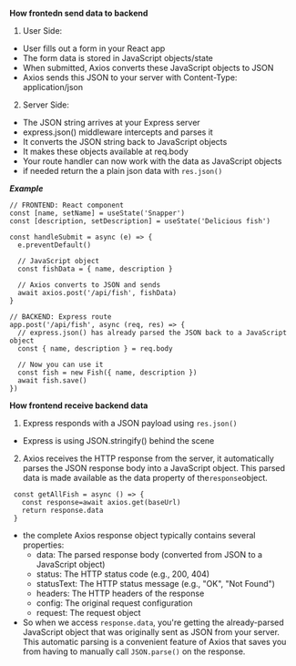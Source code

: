 **How frontedn send data to backend**
1. User Side:
  - User fills out a form in your React app
  - The form data is stored in JavaScript objects/state
  - When submitted, Axios converts these JavaScript objects to JSON
  - Axios sends this JSON to your server with Content-Type: application/json
2. Server Side:
  - The JSON string arrives at your Express server
  - express.json() middleware intercepts and parses it
  - It converts the JSON string back to JavaScript objects
  - It makes these objects available at req.body
  - Your route handler can now work with the data as JavaScript objects 
  - if needed return the a plain json data with ```res.json()```

***Example***

```
// FRONTEND: React component
const [name, setName] = useState('Snapper')
const [description, setDescription] = useState('Delicious fish')

const handleSubmit = async (e) => {
  e.preventDefault()
  
  // JavaScript object
  const fishData = { name, description }
  
  // Axios converts to JSON and sends
  await axios.post('/api/fish', fishData)
}

// BACKEND: Express route
app.post('/api/fish', async (req, res) => {
  // express.json() has already parsed the JSON back to a JavaScript object
  const { name, description } = req.body
  
  // Now you can use it
  const fish = new Fish({ name, description })
  await fish.save()
})
```
**How frontend receive backend data**
1. Express responds with a JSON payload using ```res.json()```
  - Express is using JSON.stringify() behind the scene
   
2. Axios receives the HTTP response from the server, it automatically parses the JSON response body into a JavaScript object. This parsed data is made available as the data property of the``` response ```object.
 ```
  const getAllFish = async () => {
    const response=await axios.get(baseUrl)
    return response.data
  }
  ```
  - the complete Axios response object typically contains several properties:
    - data: The parsed response body (converted from JSON to a JavaScript object)
    - status: The HTTP status code (e.g., 200, 404)
    - statusText: The HTTP status message (e.g., "OK", "Not Found")
    - headers: The HTTP headers of the response
    - config: The original request configuration
    - request: The request object
  - So when we access ```response.data```, you're getting the already-parsed JavaScript object that was originally sent as JSON from your server. This automatic parsing is a convenient feature of Axios that saves you from having to manually call ```JSON.parse()``` on the response.

